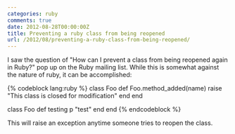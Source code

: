 ```yaml
---
categories: ruby
comments: true
date: 2012-08-28T00:00:00Z
title: Preventing a ruby class from being reopened
url: /2012/08/preventing-a-ruby-class-from-being-reopened/
---
```


I saw the question of "How can I prevent a class from being reopened again in Ruby?" pop up on the Ruby mailing list. While this is somewhat against the nature of ruby, it can be accomplished:

{% codeblock lang:ruby %}
class Foo
  def Foo.method_added(name)
    raise "This class is closed for modification"
  end
end

class Foo
  def testing
    p "test"
  end
end
{% endcodeblock %}

This will raise an exception anytime someone tries to reopen the class.
